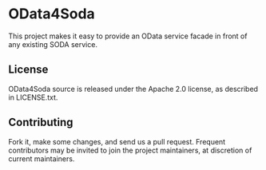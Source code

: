 ﻿# OData4Soda #

This project makes it easy to provide an OData service facade in front of any existing SODA service.

## License ##

OData4Soda source is released under the Apache 2.0 license, as described in LICENSE.txt.

## Contributing ##

Fork it, make some changes, and send us a pull request. Frequent contributors may be invited to join the project maintainers, at discretion of current maintainers.
